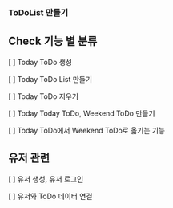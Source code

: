 ### ToDoList 만들기

## Check 기능 별 분류

[ ] Today ToDo 생성

[ ] Today ToDo List 만들기

[ ] Today ToDo 지우기

[ ] Today Today ToDo, Weekend ToDo 만들기

[ ] Today ToDo에서 Weekend ToDo로 옮기는 기능

## 유저 관련

[ ] 유저 생성, 유저 로그인

[ ] 유저와 ToDo 데이터 연결
